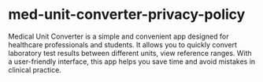# med-unit-converter-privacy-policy
Medical Unit Converter is a simple and convenient app designed for healthcare professionals and students. It allows you to quickly convert laboratory test results between different units, view reference ranges. With a user-friendly interface, this app helps you save time and avoid mistakes in clinical practice.
